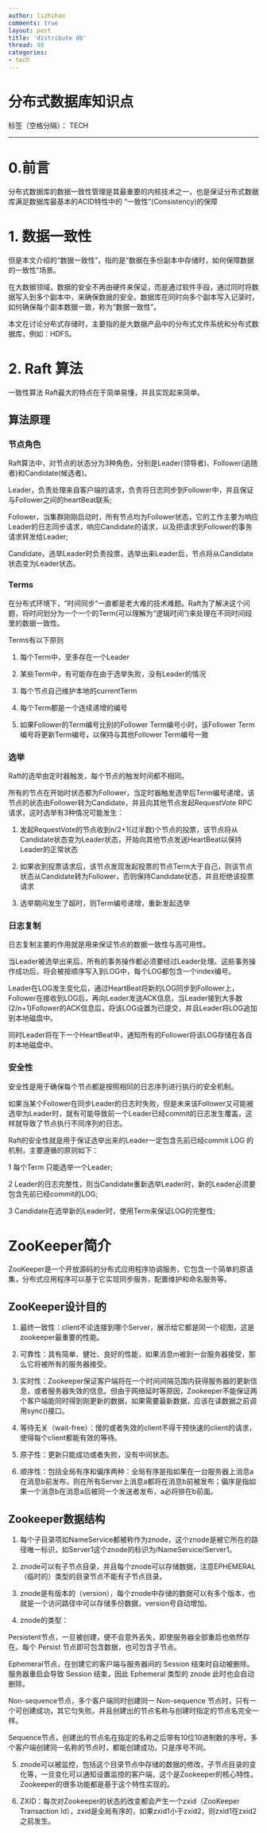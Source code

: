```yaml
---
author: lizhihao
comments: true
layout: post
title: 'distribute db'
thread: 98
categories:
- tech
---
```


# 分布式数据库知识点

标签（空格分隔）： TECH

---

# 0.前言
分布式数据库的数据一致性管理是其最重要的内核技术之一，也是保证分布式数据库满足数据库最基本的ACID特性中的 “一致性”(Consistency)的保障

# 1. 数据一致性
但是本文介绍的“数据一致性”，指的是“数据在多份副本中存储时，如何保障数据的一致性”场景。

在大数据领域，数据的安全不再由硬件来保证，而是通过软件手段，通过同时将数据写入到多个副本中，来确保数据的安全。数据库在同时向多个副本写入记录时，如何确保每个副本数据一致，称为“数据一致性”。

本文在讨论分布式存储时，主要指的是大数据产品中的分布式文件系统和分布式数据库，例如：HDFS。

# 2. Raft 算法
一致性算法 Raft最大的特点在于简单易懂，并且实现起来简单。
## 算法原理

### 节点角色
Raft算法中，对节点的状态分为3种角色，分别是Leader(领导者)、Follower(追随者)和Candidate(候选者)。

Leader，负责处理来自客户端的请求，负责将日志同步到Follower中，并且保证与Follower之间的heartBeat联系;

Follower，当集群刚刚启动时，所有节点均为Follower状态，它的工作主要为响应Leader的日志同步请求，响应Candidate的请求，以及把请求到Follower的事务请求转发给Leader;

Candidate，选举Leader时负责投票，选举出来Leader后，节点将从Candidate状态变为Leader状态。

### Terms

在分布式环境下，“时间同步”一直都是老大难的技术难题。Raft为了解决这个问题，将时间划分为一个一个的Term(可以理解为“逻辑时间”)来处理在不同时间段里的数据一致性。

Terms有以下原则

1. 每个Term中，至多存在一个Leader

2. 某些Term中，有可能存在由于选举失败，没有Leader的情况

3. 每个节点自己维护本地的currentTerm

4. 每个Term都是一个连续递增的编号

5. 如果Follower的Term编号比别的Follower Term编号小时，该Follower Term编号将更新Term编号，以保持与其他Follower Term编号一致


### 选举

Raft的选举由定时器触发，每个节点的触发时间都不相同。

所有的节点在开始时状态都为Follower，当定时器触发选举后Term编号递增，该节点的状态由Follower转为Candidate，并且向其他节点发起RequestVote RPC请求，这时选举有3种情况可能发生：

1. 发起RequestVote的节点收到n/2+1(过半数)个节点的投票，该节点将从Candidate状态变为Leader状态，开始向其他节点发送HeartBeat以保持Leader的正常状态

2. 如果收到投票请求后，该节点发现发起投票的节点Term大于自己，则该节点状态从Candidate转为Follower，否则保持Candidate状态，并且拒绝该投票请求

3. 选举期间发生了超时，则Term编号递增，重新发起选举


### 日志复制

日志复制主要的作用就是用来保证节点的数据一致性与高可用性。

当Leader被选举出来后，所有的事务操作都必须要经过Leader处理。这些事务操作成功后，将会被按顺序写入到LOG中，每个LOG都包含一个index编号。

Leader在LOG发生变化后，通过HeartBeat将新的LOG同步到Follower上，Follower在接收到LOG后，再向Leader发送ACK信息，当Leader接到大多数(2/n+1)Follower的ACK信息后，将该LOG设置为已提交，并且Leader将LOG追加到本地磁盘中。

同时Leader将在下一个HeartBeat中，通知所有的Follower将该LOG存储在各自的本地磁盘中。

### 安全性

安全性是用于确保每个节点都是按照相同的日志序列进行执行的安全机制。

如果当某个Follower在同步Leader的日志时失败，但是未来该Follower又可能被选举为Leader时，就有可能导致前一个Leader已经commit的日志发生覆盖，这样就导致了节点执行不同序列的日志。

Raft的安全性就是用于保证选举出来的Leader一定包含先前已经commit LOG 的机制，主要遵循的原则如下：

1 每个Term 只能选举一个Leader;

2 Leader的日志完整性，则当Candidate重新选举Leader时，新的Leader必须要包含先前已经commit的LOG;

3 Candidate在选举新的Leader时，使用Term来保证LOG的完整性;


# ZooKeeper简介

ZooKeeper是一个开放源码的分布式应用程序协调服务，它包含一个简单的原语集，分布式应用程序可以基于它实现同步服务，配置维护和命名服务等。

## ZooKeeper设计目的

1. 最终一致性：client不论连接到哪个Server，展示给它都是同一个视图，这是zookeeper最重要的性能。

2. 可靠性：具有简单、健壮、良好的性能，如果消息m被到一台服务器接受，那么它将被所有的服务器接受。

3. 实时性：Zookeeper保证客户端将在一个时间间隔范围内获得服务器的更新信息，或者服务器失效的信息。但由于网络延时等原因，Zookeeper不能保证两个客户端能同时得到刚更新的数据，如果需要最新数据，应该在读数据之前调用sync()接口。

4. 等待无关（wait-free）：慢的或者失效的client不得干预快速的client的请求，使得每个client都能有效的等待。

5. 原子性：更新只能成功或者失败，没有中间状态。

6. 顺序性：包括全局有序和偏序两种：全局有序是指如果在一台服务器上消息a在消息b前发布，则在所有Server上消息a都将在消息b前被发布；偏序是指如果一个消息b在消息a后被同一个发送者发布，a必将排在b前面。


## Zookeeper数据结构

1. 每个子目录项如NameService都被称作为znode，这个znode是被它所在的路径唯一标识，如Server1这个znode的标识为/NameService/Server1。

2. znode可以有子节点目录，并且每个znode可以存储数据，注意EPHEMERAL（临时的）类型的目录节点不能有子节点目录。

3. znode是有版本的（version），每个znode中存储的数据可以有多个版本，也就是一个访问路径中可以存储多份数据，version号自动增加。

4. znode的类型：

Persistent节点，一旦被创建，便不会意外丢失，即使服务器全部重启也依然存在。每个 Persist 节点即可包含数据，也可包含子节点。

Ephemeral节点，在创建它的客户端与服务器间的 Session 结束时自动被删除。服务器重启会导致 Session 结束，因此 Ephemeral 类型的 znode 此时也会自动删除。

Non-sequence节点，多个客户端同时创建同一 Non-sequence 节点时，只有一个可创建成功，其它匀失败。并且创建出的节点名称与创建时指定的节点名完全一样。

Sequence节点，创建出的节点名在指定的名称之后带有10位10进制数的序号。多个客户端创建同一名称的节点时，都能创建成功，只是序号不同。

5. znode可以被监控，包括这个目录节点中存储的数据的修改，子节点目录的变化等，一旦变化可以通知设置监控的客户端，这个是Zookeeper的核心特性，Zookeeper的很多功能都是基于这个特性实现的。

6. ZXID：每次对Zookeeper的状态的改变都会产生一个zxid（ZooKeeper Transaction Id），zxid是全局有序的，如果zxid1小于zxid2，则zxid1在zxid2之前发生。